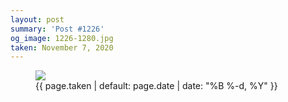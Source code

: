 ```yaml
---
layout: post
summary: 'Post #1226'
og_image: 1226-1280.jpg
taken: November 7, 2020
---
```


<figure class="post">
<img sizes="(min-width: 700px) 50vw, calc(100vw - 2rem)" src="{{ site.assets_url }}/1226-640.jpg" srcset="{{ site.assets_url }}/1226-320.jpg 320w, {{ site.assets_url }}/1226-640.jpg 640w, {{ site.assets_url }}/1226-960.jpg 960w, {{ site.assets_url }}/1226-1280.jpg 1280w"/>
<figcaption>
<time>{{ page.taken | default: page.date | date: "%B %-d, %Y" }}</time>
</figcaption>
</figure>
